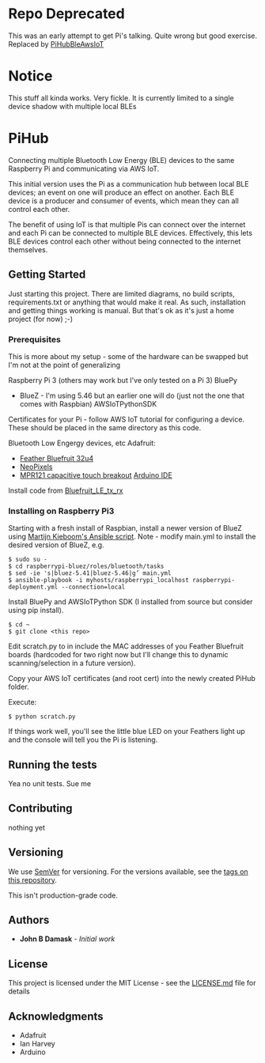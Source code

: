 # Repo Deprecated
This was an early attempt to get Pi's talking. Quite wrong but good exercise. Replaced by [PiHubBleAwsIoT](https://github.com/jbdamask/PiHubBleAwsIoT)

# Notice
This stuff all kinda works. Very fickle. It is currently limited to a single device shadow with multiple local BLEs

# PiHub

Connecting multiple Bluetooth Low Energy (BLE) devices to the same Raspberry Pi and communicating via AWS IoT.

This initial version uses the Pi as a communication hub between local BLE devices; an event on one will produce an effect on another. Each BLE device is a producer and consumer of events, which mean they can all control each other. 

The benefit of using IoT is that multiple Pis can connect over the internet and each Pi can be connected to multiple BLE devices. Effectively, this lets BLE devices control each other without being connected to the internet themselves. 

## Getting Started

Just starting this project. There are limited diagrams, no build scripts, requirements.txt or anything that would make it real. As such, installation and getting things working is manual. But that's ok as it's just a home project (for now) ;-)

### Prerequisites

This is more about my setup - some of the hardware can be swapped but I'm not at the point of generalizing 

Raspberry Pi 3 (others may work but I've only tested on a Pi 3)
BluePy
* BlueZ - I'm using 5.46 but an earlier one will do (just not the one that comes with Raspbian)
AWSIoTPythonSDK

Certificates for your Pi - follow AWS IoT tutorial for configuring a device. These should be placed in the same directory as this code.

Bluetooth Low Engergy devices, etc
Adafruit: 
* [Feather Bluefruit 32u4](https://www.adafruit.com/product/2829)
* [NeoPixels](https://www.adafruit.com/product/1376)
* [MPR121 capacitive touch breakout](https://www.adafruit.com/product/1982)
[Arduino IDE](https://www.arduino.cc/en/Main/OldSoftwareReleases)

Install code from [Bluefruit_LE_tx_rx](https://github.com/jbdamask/Adafruit/tree/master/Bluefruit_LE_tx_rx)

### Installing on Raspberry Pi3

Starting with a fresh install of Raspbian, install a newer version of BlueZ using [Martijn Kieboom's Ansible script](https://github.com/mkieboom/raspberrypi-bluez). Note - modify main.yml to install the desired version of BlueZ, e.g.

```
$ sudo su -
$ cd raspberrypi-bluez/roles/bluetooth/tasks
$ sed -ie 's|bluez-5.41|bluez-5.46|g’ main.yml
$ ansible-playbook -i myhosts/raspberrypi_localhost raspberrypi-deployment.yml --connection=local
```

Install BluePy and AWSIoTPython SDK (I installed from source but consider using pip install).

```
$ cd ~
$ git clone <this repo>
```
Edit scratch.py to in include the MAC addresses of you Feather Bluefruit boards (hardcoded for two right now but I'll change this to dynamic scanning/selection in a future version).

Copy your AWS IoT certificates (and root cert) into the newly created PiHub folder.

Execute:
```
$ python scratch.py
```
If things work well, you'll see the little blue LED on your Feathers light up and the console will tell you the Pi is listening.


## Running the tests

Yea no unit tests. Sue me

## Contributing

nothing yet

## Versioning

We use [SemVer](http://semver.org/) for versioning. For the versions available, see the [tags on this repository](https://github.com/your/project/tags). 

This isn't production-grade code.

## Authors

* **John B Damask** - *Initial work* 

## License

This project is licensed under the MIT License - see the [LICENSE.md](LICENSE.md) file for details

## Acknowledgments

* Adafruit
* Ian Harvey
* Arduino
